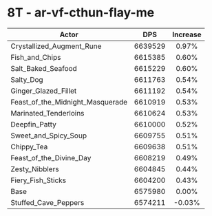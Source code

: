 # 8T - ar-vf-cthun-flay-me
| Actor | DPS | Increase |
|---|:---:|:---:|
|Crystallized_Augment_Rune|6639529|0.97%|
|Fish_and_Chips|6615385|0.60%|
|Salt_Baked_Seafood|6615229|0.60%|
|Salty_Dog|6611763|0.54%|
|Ginger_Glazed_Fillet|6611192|0.54%|
|Feast_of_the_Midnight_Masquerade|6610919|0.53%|
|Marinated_Tenderloins|6610624|0.53%|
|Deepfin_Patty|6610000|0.52%|
|Sweet_and_Spicy_Soup|6609755|0.51%|
|Chippy_Tea|6609638|0.51%|
|Feast_of_the_Divine_Day|6608219|0.49%|
|Zesty_Nibblers|6604845|0.44%|
|Fiery_Fish_Sticks|6604200|0.43%|
|Base|6575980|0.00%|
|Stuffed_Cave_Peppers|6574211|-0.03%|
